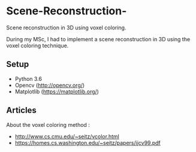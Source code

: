 # Scene-Reconstruction-
Scene reconstruction in 3D using voxel coloring.

During my MSc, I had to implement a scene reconstruction in 3D using the voxel coloring technique. 


## Setup 
* Python 3.6
* Opencv (http://opencv.org/)
* Matplotlib (https://matplotlib.org/)


## Articles 
About the voxel coloring method : 
- http://www.cs.cmu.edu/~seitz/vcolor.html
- https://homes.cs.washington.edu/~seitz/papers/ijcv99.pdf
